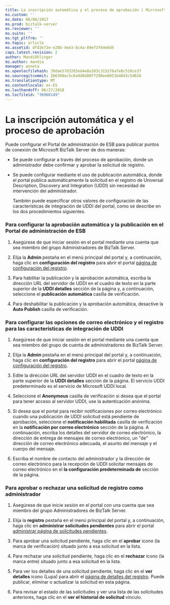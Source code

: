 ```yaml
---
title: La inscripción automática y el proceso de aprobación | Microsoft Docs
ms.custom: ''
ms.date: 06/08/2017
ms.prod: biztalk-server
ms.reviewer: ''
ms.suite: ''
ms.tgt_pltfrm: ''
ms.topic: article
ms.assetid: dfd3e72e-e28b-4ee3-bc4a-89ef3f64e6d5
caps.latest.revision: 2
author: MandiOhlinger
ms.author: mandia
manager: anneta
ms.openlocfilehash: 39dae57d3265ed4e8a383c315276a7e8c510ce37
ms.sourcegitcommit: 266308ec5c6a9d8d80ff298ee6051b4843c5d626
ms.translationtype: MT
ms.contentlocale: es-ES
ms.lasthandoff: 06/27/2018
ms.locfileid: "36968149"
---
```

# <a name="the-auto-enlist-and-approval-process"></a>La inscripción automática y el proceso de aprobación
Puede configurar el Portal de administración de ESB para publicar puntos de conexión de Microsoft BizTalk Server de dos maneras:  
  
- Se puede configurar a través del proceso de aprobación, donde un administrador debe confirmar y aprobar la solicitud de registro.  
  
- Se puede configurar mediante el uso de publicación automática, donde el portal publica automáticamente la solicitud en el registro de Universal Description, Discovery and Integration (UDDI) sin necesidad de intervención del administrador.  
  
  También puede especificar otros valores de configuración de las características de integración de UDDI del portal, como se describe en los dos procedimientos siguientes.  
  
### <a name="to-configure-auto-approval-and-publishing-in-the-esb-management-portal"></a>Para configurar la aprobación automática y la publicación en el Portal de administración de ESB  
  
1.  Asegúrese de que iniciar sesión en el portal mediante una cuenta que sea miembro del grupo Administradores de BizTalk Server.  
  
2.  Elija la **Admin** pestaña en el menú principal del portal y, a continuación, haga clic en **configuración del registro** para abrir el portal [página de configuración del registro](../esb-toolkit/registry-settings-page.md).  
  
3.  Para habilitar la publicación y la aprobación automática, escriba la dirección URL del servidor de UDDI en el cuadro de texto en la parte superior de la **UDDI detalles** sección de la página y, a continuación, seleccione el **publicación automática** casilla de verificación.  
  
4.  Para deshabilitar la publicación y la aprobación automática, desactive la **Auto Publish** casilla de verificación.  
  
### <a name="to-configure-e-mail-and-registry-settings-for-the-uddi-integration-features"></a>Para configurar las opciones de correo electrónico y el registro para las características de integración de UDDI  
  
1.  Asegúrese de que iniciar sesión en el portal mediante una cuenta que sea miembro del grupo de cuenta de administradores de BizTalk Server.  
  
2.  Elija la **Admin** pestaña en el menú principal del portal y, a continuación, haga clic en **configuración del registro** para abrir el portal [página de configuración del registro](../esb-toolkit/registry-settings-page.md).  
  
3.  Edite la dirección URL del servidor UDDI en el cuadro de texto en la parte superior de la **UDDI detalles** sección de la página. El servicio UDDI predeterminado es el servicio de Microsoft UDDI local.  
  
4.  Seleccione el **Anonymous** casilla de verificación si desea que el portal para tener acceso al servidor UDDI, use la autenticación anónima.  
  
5.  Si desea que el portal para recibir notificaciones por correo electrónico cuando una publicación de UDDI solicitud está pendiente de aprobación, seleccione el **notificación habilitada** casilla de verificación en la **notificación por correo electrónico** sección de la página. A continuación, escriba los detalles del servidor de correo electrónico, la dirección de entrega de mensajes de correo electrónico, un "de" dirección de correo electrónico adecuada, el asunto del mensaje y el cuerpo del mensaje.  
  
6.  Escriba el nombre de contacto del administrador y la dirección de correo electrónico para la recepción de UDDI solicitar mensajes de correo electrónico en el **la configuración predeterminada de** sección de la página.  
  
### <a name="to-approve-or-decline-a-registration-request-as-an-administrator"></a>Para aprobar o rechazar una solicitud de registro como administrador  
  
1.  Asegúrese de que inicie sesión en el portal con una cuenta que sea miembro del grupo Administradores de BizTalk Server.  
  
2.  Elija la **registro** pestaña en el menú principal del portal y, a continuación, haga clic en **administrar solicitudes pendientes** para abrir el portal [administrar página de solicitudes pendientes](../esb-toolkit/manage-pending-requests-page.md).  
  
3.  Para aprobar una solicitud pendiente, haga clic en el **aprobar** icono (la marca de verificación) situado junto a esa solicitud en la lista.  
  
4.  Para rechazar una solicitud pendiente, haga clic en el **rechazar** icono (la marca entre) situado junto a esa solicitud en la lista.  
  
5.  Para ver los detalles de una solicitud pendiente, haga clic en el **ver detalles** icono (Lupa) para abrir el [página de detalles del registro](../esb-toolkit/registry-details-page.md). Puede publicar, eliminar o actualizar la solicitud en esta página.  
  
6.  Para revisar el estado de las solicitudes y ver una lista de las solicitudes anteriores, haga clic en el **ver el historial de solicitud** vínculo.